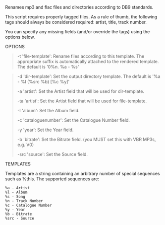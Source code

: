 Renames mp3 and flac files and directories according to DB9 standards.

This script requires properly tagged files. As a rule of thumb, the following tags should always be considered required:
  artist, title, track number.

You can specify any missing fields (and/or override the tags) using the options below.

OPTIONS

>  -t 'file-template':
>    Rename files according to this template. The appropriate suffix is automatically attached to the rendered template. The default is '0%n. %a - %s'

>  -d 'dir-template':
>    Set the output directory template. The default is '%a - %l (%src %b) [%c %y]'
>
>  -a 'artist':
>    Set the Artist field that will be used for dir-template.
>
>  -ta 'artist':
>    Set the Artist field that will be used for file-template.
>
>  -l 'album':
>    Set the Album field.
>
>  -c 'cataloguenumber':
>    Set the Catalogue Number field.
>
>  -y 'year':
>    Set the Year field.
>
>  -b 'bitrate':
>    Set the Bitrate field. (you MUST set this with VBR MP3s, e.g. V0)
>
>  -src 'source':
>    Set the Source field.

TEMPLATES

  Templates are a string containing an arbitrary number of special sequences such as %this.
  The supported sequences are:

    %a - Artist
    %l - Album
    %s - Song
    %n - Track Number
    %c - Catalogue Number
    %y - Year
    %b - Bitrate
    %src - Source

